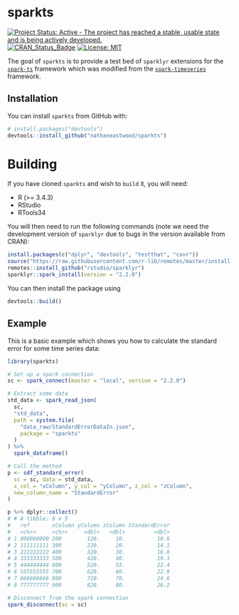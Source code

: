 
<!-- README.md is generated from README.Rmd. Please edit that file -->

# sparkts

[![Project Status: Active - The project has reached a stable, usable
state and is being actively
developed.](http://www.repostatus.org/badges/latest/active.svg)](http://www.repostatus.org/#active)
[![CRAN\_Status\_Badge](http://www.r-pkg.org/badges/version/sparkts)](http://cran.r-project.org/package=sparkts)
[![License:
MIT](https://img.shields.io/badge/License-MIT-yellow.svg)](https://opensource.org/licenses/MIT)

The goal of `sparkts` is to provide a test bed of `sparklyr` extensions
for the [`spark-ts`](https://github.com/srussell91/SparkTS) framework
which was modified from the
[`spark-timeseries`](https://github.com/sryza/spark-timeseries)
framework.

## Installation

You can install `sparkts` from GitHub with:

``` r
# install.packages("devtools")
devtools::install_github("nathaneastwood/sparkts")
```

# Building

If you have cloned `sparkts` and wish to `build` it, you will need:

  - R (\>= 3.4.3)
  - RStudio
  - RTools34

You will then need to run the following commands (note we need the
development version of `sparklyr` due to bugs in the version available
from CRAN):

``` r
install.packages(c("dplyr", "devtools", "testthat", "covr"))
source("https://raw.githubusercontent.com/r-lib/remotes/master/install-github.R")$value("r-lib/remotes")
remotes::install_github("rstudio/sparklyr")
sparklyr::spark_install(version = "2.2.0")
```

You can then install the package using

``` r
devtools::build()
```

## Example

This is a basic example which shows you how to calculate the standard
error for some time series data:

``` r
library(sparkts)

# Set up a spark connection
sc <- spark_connect(master = "local", version = "2.2.0")

# Extract some data
std_data <- spark_read_json(
  sc,
  "std_data",
  path = system.file(
    "data_raw/StandardErrorDataIn.json",
    package = "sparkts"
  )
) %>%
  spark_dataframe()

# Call the method
p <- sdf_standard_error(
  sc = sc, data = std_data,
  x_col = "xColumn", y_col = "yColumn", z_col = "zColumn",
  new_column_name = "StandardError"
)

p %>% dplyr::collect()
# # A tibble: 8 x 5
#   ref       xColumn yColumn zColumn StandardError
#   <chr>     <chr>     <dbl>   <dbl>         <dbl>
# 1 000000000 200        120.     10.          10.6
# 2 111111111 300        220.     20.          14.1
# 3 222222222 400        320.     30.          16.8
# 4 333333333 500        420.     40.          19.1
# 5 444444444 600        520.     53.          22.4
# 6 555555555 700        620.     60.          22.9
# 7 666666666 800        720.     70.          24.6
# 8 777777777 900        820.     80.          26.2

# Disconnect from the spark connection
spark_disconnect(sc = sc)
```
